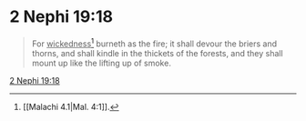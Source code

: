 # 2 Nephi 19:18

> For <u>wickedness</u>[^a] burneth as the fire; it shall devour the briers and thorns, and shall kindle in the thickets of the forests, and they shall mount up like the lifting up of smoke.

[2 Nephi 19:18](https://www.churchofjesuschrist.org/study/scriptures/bofm/2-ne/19?lang=eng&id=p18#p18)


[^a]: [[Malachi 4.1|Mal. 4:1]].  
